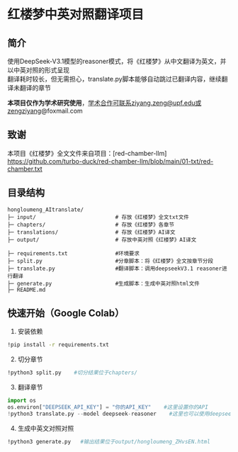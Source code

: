 # 红楼梦中英对照翻译项目



## 简介
使用DeepSeek-V3.1模型的reasoner模式，将《红楼梦》从中文翻译为英文，并以中英对照的形式呈现   
翻译耗时较长，但无需担心，translate.py脚本能够自动跳过已翻译内容，继续翻译未翻译的章节


**本项目仅作为学术研究使用**，学术合作可联系ziyang.zeng@upf.edu或zengziyang@foxmail.com



## 致谢
本项目《红楼梦》全文文件来自项目：[red-chamber-llm] https://github.com/turbo-duck/red-chamber-llm/blob/main/01-txt/red-chamber.txt



## 目录结构
```
hongloumeng_AItranslate/
├─ input/                         # 存放《红楼梦》全文txt文件
├─ chapters/                      # 存放《红楼梦》各章节
├─ translations/                  # 存放《红楼梦》AI译文
├─ output/                        # 存放中英对照《红楼梦》AI译文

├─ requirements.txt               #环境要求
├─ split.py                       #分章脚本：将《红楼梦》全文按章节分段
├─ translate.py                   #翻译脚本：调用deepseekV3.1 reasoner进行翻译
├─ generate.py                    #生成脚本：生成中英对照html文件
├─ README.md
```



## 快速开始（Google Colab）

1. 安装依赖
```bash
!pip install -r requirements.txt
```

2. 切分章节
```bash
!python3 split.py    #切分结果位于chapters/
```

3. 翻译章节
```python
import os
os.environ["DEEPSEEK_API_KEY"] = "你的API_KEY"    #这里设置你的API
!python3 translate.py --model deepseek-reasoner    #这里也可以使用deepseek-chat模式；翻译结果位于translations/
```

4. 生成中英文对照对照
```bash
!python3 generate.py   #输出结果位于output/hongloumeng_ZHvsEN.html
```
